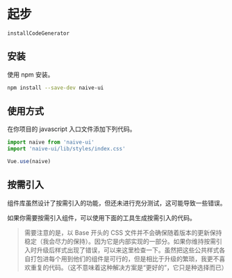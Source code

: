 <!--no-demo-->
# 起步
```component
installCodeGenerator
```
## 安装
使用 npm 安装。

```bash
npm install --save-dev naive-ui
```

## 使用方式
在你项目的 javascript 入口文件添加下列代码。
```js
import naive from 'naive-ui'
import 'naive-ui/lib/styles/index.css'

Vue.use(naive)
```

## 按需引入
<n-alert type="warning" title="注意">
  组件库虽然设计了按需引入的功能，但还未进行充分测试，这可能导致一些错误。
</n-alert >

如果你需要按需引入组件，可以使用下面的工具生成按需引入的代码。

> 需要注意的是，以 Base 开头的 CSS 文件并不会确保随着版本的更新保持稳定（我会尽力的保持）。因为它是内部实现的一部分。如果你维持按需引入时升级后样式出现了错误，可以来这里检查一下。虽然把这些公共样式各自打包进每个用到他们的组件是可行的，但是相比于升级的繁琐，我更不喜欢重复的代码。（这不意味着这种解决方案是“更好的”，它只是种选择而已）

<install-code-generator />